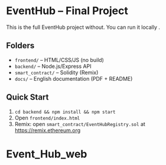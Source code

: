 
# EventHub – Final Project 

This is the full EventHub project without. You can run it locally .

## Folders
- `frontend/` – HTML/CSS/JS (no build)
- `backend/` – Node.js/Express API
- `smart_contract/` – Solidity (Remix)
- `docs/` – English documentation (PDF + README)

## Quick Start
1) `cd backend && npm install && npm start`
2) Open `frontend/index.html`
3) Remix: open `smart_contract/EventHubRegistry.sol` at https://remix.ethereum.org
# Event_Hub_web
